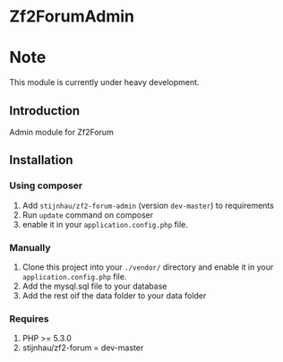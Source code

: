 Zf2ForumAdmin
=============

# Note
This module is currently under heavy development.

## Introduction
Admin module for Zf2Forum


## Installation

### Using composer
1. Add `stijnhau/zf2-forum-admin` (version `dev-master`) to requirements
2. Run `update` command on composer
3. enable it in your `application.config.php` file.
   
### Manually
1. Clone this project into your `./vendor/` directory and enable it in your
   `application.config.php` file.
2. Add the mysql.sql file to your database
3. Add the rest oif the data folder to your data folder

### Requires

1. PHP >= 5.3.0
2. stijnhau/zf2-forum = dev-master